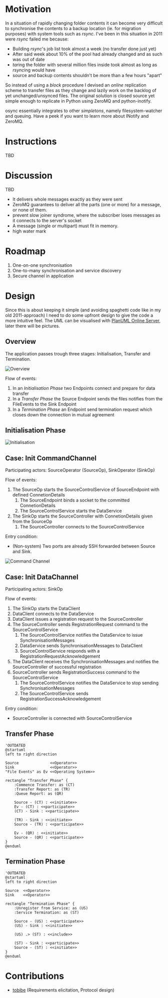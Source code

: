 # Motivation
In a situation of rapidly changing folder contents it can become very
difficult to synchronise the contents to a backup location (ie. for migration
purposes) with system tools such as *rsync*. I've been in this situation in
2011 were *rsync* failed me because:

 - Building *rsync*'s job list took almost a week (no transfer done just yet)
 - After said week about 10% of the pool had already changed and as such was out of date
 - *tar*ing the folder with several million files inside took almost as long as *rsync*ing would have
 - source and backup contents shouldn't be more than a few hours "apart"

So instead of using a *block* procedure I devised an *online* replication
scheme to transfer files as they change and lazily work on the backlog of yet
unchanged/unsynced files. The original solution is closed source yet simple
enough to replicate in Python using ZeroMQ and python-inotify.

osync essentially integrates to other *simpletons*, namely filesystem-watcher
and queuing. Have a peek if you want to learn more about INotify and ZeroMQ.

# Instructions
TBD

# Discussion
TBD

 - It delivers whole messages exactly as they were sent
 - ZeroMQ guarantees to deliver all the parts (one or more) for a message, or none of them.
 - prevent slow joiner syndrome, where the subscriber loses messages as it connects to the server's socket
 - A message (single or multipart) must fit in memory.
 - high water mark

# Roadmap
 1. One-on-one synchronisation
 1. One-to-many synchronisation and service discovery
 1. Secure channel in application

# Design
Since this is about keeping it simple (and avoiding spaghetti code like in my old 2011-approach) I need to do some upfront design to give the code a more intuitive feel. The UML can be visualised with [PlanUML Online Server](http://www.plantuml.com/plantuml/form), later there will be pictures.

## Overview
The application passes trough three stages: Initialisation, Transfer and Termination.

![Overview](https://rawgit.com/lusitania/keep-it-simple/master/online-sync/img/overview.svg)

Flow of events:

 1. In an *Initialisation Phase* two Endpoints connect and prepare for data transfer
 1. In a *Transfer Phase* the Source Endpoint sends the files notifies from the FileEvents to the Sink Endpoint
 1. In a *Termination Phase* an Endpoint send termination request which closes down the connection in mutual agreement

## Initialisation Phase
![Initialisation](https://rawgit.com/lusitania/keep-it-simple/master/online-sync/img/initialisation.svg)

## Case: Init CommandChannel
Participating actors: SourceOperator (SourceOp), SinkOperator (SinkOp)

Flow of events:

 1. The SourceOp starts the SourceControlService of SourceEndpoint with defined ConnetionDetails
    1. The SourceEndpoint binds a socket to the committed ConnetionDetails
    1. The SourceControlService starts the DataService
 1. The SinkOp starts the SourceController with ConnetionDetails given from the SourceOp
    1. The SourceController connects to the SourceControlService

Entry condition:

 - (Non-system) Two ports are already SSH forwarded between Source and Sink.

![Command Channel](https://rawgit.com/lusitania/keep-it-simple/master/online-sync/img/init_commandchannel.svg)

## Case: Init DataChannel
Participating actors: SinkOp

Flow of events:

 1. The SinkOp starts the DataClient
 1. DataClient connects to the DataService
 1. DataClient issues a registration request to the SourceController 
 1. The SourceController sends RegistrationRequest command to the SourceControlService
    1. The SourceControlService notifies the DataService to issue SynchronisationMessages
    1. DataService sends SynchronisationMessages to DataClient
    1. SourceControlService responds with a RegistrationRequestAcknowledgement
 1. The DataClient receives the SynchronisationMessages and notifies the SourceController of successful registration
 1. SourceController sends RegistrationSuccess command to the SourceControlService
    1. The SourceControlService notifies the DataService to stop sending SynchronisationMessages
    1. The SourceControlService sends RegistrationSuccessAcknowledgement

Entry condition:

 - SourceController is connected with SourceControlService

## Transfer Phase

```
'OUTDATED
@startuml
left to right direction

Source              <<Operator>>
Sink                <<Operator>>
"File Events" as Ev <<Operating System>>

rectangle "Transfer Phase" {
    :Commence Transfer: as (CT)
    :Transfer Report: as (TR)
    :Queue Report: as (QR)

    Source - (CT) : <<initiate>>
    Ev - (CT) : <<participate>>
    (CT) - Sink : <<participate>>

    (TR) - Sink : <<initiate>>
    Source - (TR) : <<participate>>

    Ev - (QR) : <<initiate>>
    Source - (QR) : <<participate>>
}
@enduml
```

## Termination Phase

```
'OUTDATED
@startuml
left to right direction

Source  <<Operator>>
Sink    <<Operator>>

rectangle "Termination Phase" {
    :Unregister from Service: as (US)
    :Service Termination: as (ST)

    Source - (US) : <<participate>>
    (US) - Sink : <<initiate>>

    (US) .> (ST) : <<include>>

    (ST) - Sink : <<participate>>
    Source - (ST) : <<initiate>>
}
@enduml
```

# Contributions

 - [tobibe](https://github.com/tobibe) (Requirements elicitation, Protocol design)

